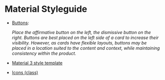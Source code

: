 # Material Styleguide

- [Buttons](https://m1.material.io/components/buttons.html#buttons-usage):

  *Place the affirmative button on the left, the dismissive button on the right. Buttons are best placed on the left side of a card to increase their visibility. However, as cards have flexible layouts, buttons may be placed in a location suited to the content and context, while maintaining consistency within the product.*

- [Material 3 style template](https://flutter.github.io/samples/web/material_3_demo/)

- [Icons (class)](https://api.flutter.dev/flutter/material/Icons-class.html)